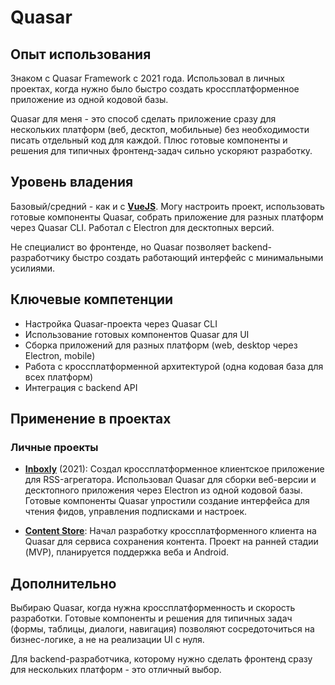 # Quasar

## Опыт использования

Знаком с Quasar Framework с 2021 года. Использовал в личных проектах, когда нужно было быстро создать кроссплатформенное приложение из одной кодовой базы.

Quasar для меня - это способ сделать приложение сразу для нескольких платформ (веб, десктоп, мобильные) без необходимости писать отдельный код для каждой. Плюс готовые компоненты и решения для типичных фронтенд-задач сильно ускоряют разработку.


## Уровень владения

Базовый/средний - как и с **[VueJS](VueJS.md)**. Могу настроить проект, использовать готовые компоненты Quasar, собрать приложение для разных платформ через Quasar CLI. Работал с Electron для десктопных версий.

Не специалист во фронтенде, но Quasar позволяет backend-разработчику быстро создать работающий интерфейс с минимальными усилиями.


## Ключевые компетенции

- Настройка Quasar-проекта через Quasar CLI
- Использование готовых компонентов Quasar для UI
- Сборка приложений для разных платформ (web, desktop через Electron, mobile)
- Работа с кроссплатформенной архитектурой (одна кодовая база для всех платформ)
- Интеграция с backend API


## Применение в проектах

### Личные проекты

- **[Inboxly](../../experience/projects/Inboxly.md)** (2021): Создал кроссплатформенное клиентское приложение для RSS-агрегатора. Использовал Quasar для сборки веб-версии и десктопного приложения через Electron из одной кодовой базы. Готовые компоненты Quasar упростили создание интерфейса для чтения фидов, управления подписками и настроек.

- **[Content Store](../../experience/projects/Content%20Store.md)**: Начал разработку кроссплатформенного клиента на Quasar для сервиса сохранения контента. Проект на ранней стадии (MVP), планируется поддержка веба и Android.


## Дополнительно

Выбираю Quasar, когда нужна кроссплатформенность и скорость разработки. Готовые компоненты и решения для типичных задач (формы, таблицы, диалоги, навигация) позволяют сосредоточиться на бизнес-логике, а не на реализации UI с нуля.

Для backend-разработчика, которому нужно сделать фронтенд сразу для нескольких платформ - это отличный выбор.
